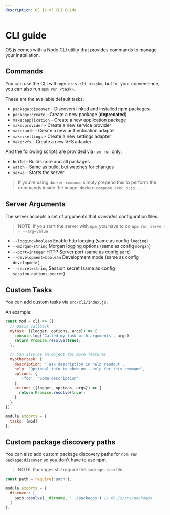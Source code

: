 ```yaml
---
description: OS.js v3 CLI Guide
---
```


# CLI guide

OS.js comes with a Node CLI utility that provides commands to manage your installation.

## Commands

You can use the CLI with `npx osjs-cli <task>`, but for your convenience, you can also run `npm run <task>`.

These are the available default tasks:

* `package:discover` - Discovers linked and installed npm packages
* `package:create` - Create a new package (**deprecated**)
* `make:application` - Create a new application package
* `make:provider` -  Create a new service provider
* `make:auth` - Create a new authentication adapter
* `make:settings` - Create a new settings adapter
* `make:vfs` - Create a new VFS adapter

And the following scripts are provided via `npm run` only:

* `build` - Builds core and all packages
* `watch` - Same as build, but watches for changes
* `serve` - Starts the server

> If you're using `docker-compose` simply prepend this to perform the commands inside the image: `docker-compose exec osjs ...`.

## Server Arguments

The server accepts a set of arguments that *overrides* configuration files.

> NOTE: If you start the server with `npm`, you have to do `npm run serve -- --arg=value`

* `--logging=boolean` Enable http logging (same as config `logging`)
* `--morgan=string` Morgan logging options (same as config `morgan`)
* `--port=integer` HTTP Server port (same as config `port`)
* `--development=boolean` Development mode (same as config `development`)
* `--secret=string` Session secret (same as config `session.options.secret`)

## Custom Tasks

You can add custom tasks via `src/cli/index.js`.

An example:

```javascript
const mod = cli => ({
  // Basic callback
  mytask: ({logger, options, args}) => {
    console.log('Called my task with arguments', args)
    return Promise.resolve(true);
  },

  // Can also be an object for more features
  myothertask: {
    description: 'Task description in help readout',
    help: 'Optional info to show on --help for this command',
    options: {
      '-foo': 'Some description'
    },
    action: ({logger, options, args}) => {
      return Promise.resolve(true);
    }
  }
});

module.exports = {
  tasks: [mod]
};
```

## Custom package discovery paths

You can also add custom package discovery paths for `npm run package:discover` so you don't have to use npm.

> NOTE: Packages still require the `package.json` file.

```javascript
const path = require('path');

module.exports = {
  discover: [
    path.resolve(__dirname, '../packages') // OS.js/src/packages
  ]
};
```
